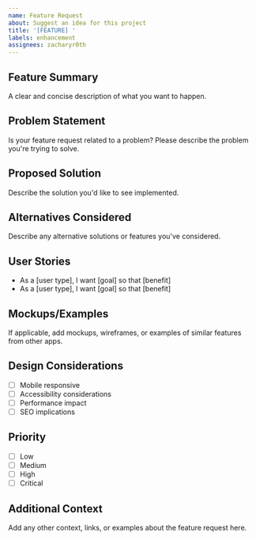 ```yaml
---
name: Feature Request
about: Suggest an idea for this project
title: '[FEATURE] '
labels: enhancement
assignees: zacharyr0th
---
```


## Feature Summary

A clear and concise description of what you want to happen.

## Problem Statement

Is your feature request related to a problem? Please describe the problem you're trying to solve.

## Proposed Solution

Describe the solution you'd like to see implemented.

## Alternatives Considered

Describe any alternative solutions or features you've considered.

## User Stories

- As a [user type], I want [goal] so that [benefit]
- As a [user type], I want [goal] so that [benefit]

## Mockups/Examples

If applicable, add mockups, wireframes, or examples of similar features from other apps.

## Design Considerations

- [ ] Mobile responsive
- [ ] Accessibility considerations
- [ ] Performance impact
- [ ] SEO implications

## Priority

- [ ] Low
- [ ] Medium
- [ ] High
- [ ] Critical

## Additional Context

Add any other context, links, or examples about the feature request here.